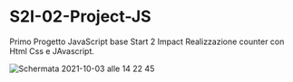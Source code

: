 # S2I-02-Project-JS
Primo Progetto JavaScript base Start 2 Impact
Realizzazione counter con Html Css e JAvascript.

![Schermata 2021-10-03 alle 14 22 45](https://user-images.githubusercontent.com/85954546/135753451-ba5f8afb-83ee-4b88-94fe-cb3ebd242d66.png)

